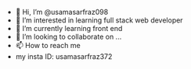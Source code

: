 - 👋 Hi, I’m @usamasarfraz098
- 👀 I’m interested in learning full stack web developer
- 🌱 I’m currently learning front end 
- 💞️ I’m looking to collaborate on ...
- 📫 How to reach me 
- my insta ID: usamasarfraz372

<!---
usamasarfraz098/usamasarfraz098 is a ✨ special ✨ repository because its `README.md` (this file) appears on your GitHub profile.
You can click the Preview link to take a look at your changes.
--->
